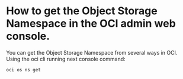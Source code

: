 # How to get the Object Storage Namespace in the OCI admin web console.
You can get the Object Storage Namespace from several ways in OCI. Using the oci cli running next console command:
```sh
oci os ns get
```
